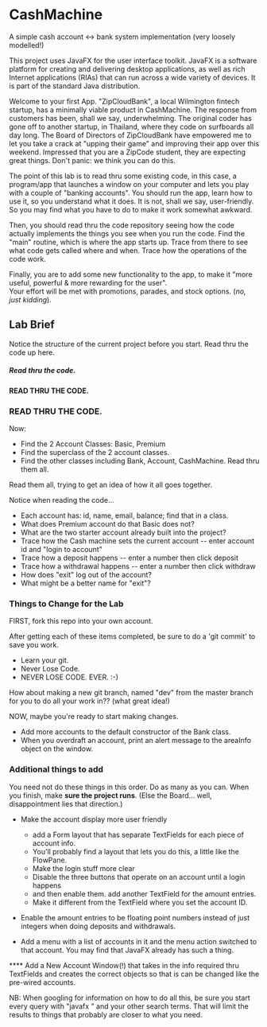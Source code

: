 # CashMachine
A simple cash account <-> bank system implementation (very loosely modelled!)

This project uses JavaFX for the user interface toolkit. JavaFX is a software platform for creating 
and delivering desktop applications, as well as rich Internet applications (RIAs) 
that can run across a wide variety of devices. It is part of the standard Java distribution.

Welcome to your first App. "ZipCloudBank", a local Wilmington fintech startup, has a minimally
viable product in CashMachine. The response from customers has been, shall we say, underwhelming.
The original coder has gone off to another startup, in Thailand, where they code on surfboards
all day long.
The Board of Directors of ZipCloudBank have empowered me to let you take a crack at "upping their game"
and improving their app over this weekend. Impressed that you are a ZipCode student, they are
expecting great things. Don't panic: we think you can do this.

The point of this lab is to read thru some existing code, in this case, a program/app that 
launches a window on your computer and lets you play with a couple of "banking accounts".
You should run the app, learn how to use it, so you understand what it does. It is not,
shall we say, user-friendly. So you may find what you have to do to make it work somewhat
awkward.

Then, you should read thru the code repository seeing how the code actually implements the 
things you see when you run the code. Find the "main" routine, which is where the app 
starts up. Trace from there to see what code gets called where and when. Trace how the 
operations of the code work.

Finally, you are to add some new functionality to the app, to make it "more useful, powerful &
more rewarding for the user".  
Your effort will be met with promotions, parades, and stock options. (*no, just kidding*).

## Lab Brief

Notice the structure of the current project before you start. Read thru the 
code up here.
##### Read thru the code. 
#### READ THRU THE CODE.
### READ THRU THE CODE.

Now:
- Find the 2 Account Classes: Basic, Premium
- Find the superclass of the 2 account classes.
- Find the other classes including Bank, Account, CashMachine. Read thru them all.

Read them all, trying to get an idea of how it all goes together.

Notice when reading the code...

- Each account has: id, name, email, balance; find that in a class.
- What does Premium account do that Basic does not?
- What are the two starter account already built into the project?
- Trace how the Cash machine sets the current account
-- enter account id and "login to account"
- Trace how a deposit happens
-- enter a number then click deposit
- Trace how a withdrawal happens
-- enter a number then click withdraw
- How does "exit" log out of the account?
- What might be a better name for "exit"?


### Things to Change for the Lab

FIRST, fork this repo into your own account.

After getting each of these items completed, be sure to do a 'git commit' to save you work. 
* Learn your git.
* Never Lose Code. 
* NEVER LOSE CODE. EVER. :-)

How about making a new git branch, named "dev" from the master branch for you to do all
your work in?? (what great idea!)

NOW, maybe you're ready to start making changes. 

* Add more accounts to the default constructor of the Bank class.
* When you overdraft an account, print an alert message to the areaInfo object on the window.

### Additional things to add

You need not do these things in this order. Do as many as you can. When you finish,
make **sure the project runs**. (Else the Board... well, disappointment lies that direction.)


* Make the account display more user friendly
  * add a Form layout that has separate TextFields for each piece of account info. 
  * You'll probably find a layout that lets you do this, a little like the FlowPane.
  * Make the login stuff more clear
  * Disable the three buttons that operate on an account until a login happens 
  * and then enable them. add another TextField for the amount entries. 
  * Make it different from the TextField where you set the account ID.

* Enable the amount entries to be floating point numbers instead of 
  just integers when doing deposits and withdrawals.

* Add a menu with a list of accounts in it and the menu action switched 
  to that account. You may find that JavaFX already has such a thing.

**** Add a New Account Window(!) that takes in the info required thru TextFields and creates the correct objects so that is can be changed like the pre-wired accounts.


NB: When googling for information on how to do all this, 
be sure you start every query with "javafx " and your other search terms. 
That will limit the results to things that probably are closer to what you need.